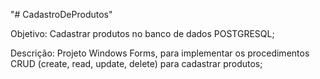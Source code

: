 "# CadastroDeProdutos" 

Objetivo: Cadastrar produtos no banco de dados POSTGRESQL;

Descrição: Projeto Windows Forms, para implementar os procedimentos CRUD (create, read, update, delete) 
para cadastrar produtos;
